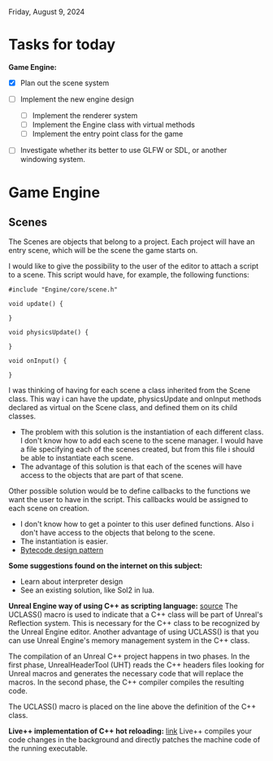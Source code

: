 Friday, August  9, 2024

# Tasks for today

**Game Engine:**
  - [X] Plan out the scene system
  - [ ] Implement the new engine design
    - [ ] Implement the renderer system
    - [ ] Implement the Engine class with virtual methods
    - [ ] Implement the entry point class for the game
  - [ ] Investigate whether its better to use GLFW or SDL, or another windowing system.


# Game Engine

## Scenes 

The Scenes are objects that belong to a project. Each project will have an entry scene, which will be the scene the game starts on. 

I would like to give the possibility to the user of the editor to attach a script to a scene. This script would have, for example, the following functions:
```
#include "Engine/core/scene.h"

void update() {

}

void physicsUpdate() {

}

void onInput() {

}
```

I was thinking of having for each scene a class inherited from the Scene class. This way i can have the update, physicsUpdate and onInput methods declared as virtual on the Scene class, and defined them on its child classes.
  - The problem with this solution is the instantiation of each different class. I don't know how to add each scene to the scene manager. I would have a file specifying each of the scenes created, but from this file i should be able to instantiate each scene. 
  - The advantage of this solution is that each of the scenes will have access to the objects that are part of that scene.


Other possible solution would be to define callbacks to the functions we want the user to have in the script. This callbacks would be assigned to each scene on creation.
  - I don't know how to get a pointer to this user defined functions. Also i don't have access to the objects that belong to the scene.
  - The instantiation is easier.
  - [Bytecode design pattern](http://gameprogrammingpatterns.com/bytecode.html)

**Some suggestions found on the internet on this subject:**
  * Learn about interpreter design
  * See an existing solution, like Sol2 in lua.

**Unreal Engine way of using C++ as scripting language:** [source](https://romeroblueprints.blogspot.com/2020/10/the-uclass-macro.html)
  The UCLASS() macro is used to indicate that a C++ class will be part of Unreal's Reflection system. This is necessary for the C++ class to be recognized by the Unreal Engine editor. Another advantage of using UCLASS() is that you can use Unreal Engine's memory management system in the C++ class.

  The compilation of an Unreal C++ project happens in two phases. In the first phase, UnrealHeaderTool (UHT) reads the C++ headers files looking for Unreal macros and generates the necessary code that will replace the macros. In the second phase, the C++ compiler compiles the resulting code.

  The UCLASS() macro is placed on the line above the definition of the C++ class.
  
**Live++ implementation of C++ hot reloading:** [link](https://liveplusplus.tech/index.html)
  Live++ compiles your code changes in the background and directly patches the machine code of the running executable. 
